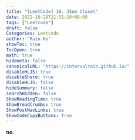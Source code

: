 ```yaml
---
title: "[LeetCode] 16. 3Sum Closet"
date: 2022-10-28T21:51:20+08:00
tags: ["Leetcode"]
draft: false
Categories: Leetcode
author: "Rain Hu"
showToc: true
TocOpen: true
math: true
hidemeta: false
canonicalURL: "https://intervalrain.github.io/"
disableHLJS: true
disableShare: true
disableHLJS: false
hideSummary: false
searchHidden: false
ShowReadingTime: true
ShowBreadCrumbs: true
ShowPostNavLinks: true
ShowCodeCopyButtons: true
---
```

**no. <Title>**
+ Hardness: \\(\color{orange}\textsf{Medium}\\)
+ Ralated Topics: `Array`、`Two Pointers`、`Sorting`
---
### 一、題目
Given an integer array `nums` of length `n` and an integer `target`, find three integers in `nums` such that the sum is closet to `target`.  
Return *the sum of the three integers`.  
You may assume that each input would have exactly one solution.  

**Example 1:**  
+ **Input:** nums = [-1,2,1,-4], target = 1
+ **Output:** 2
+ **Explanation:** The sum that is closet to the target is 2. (-1 + 2 + 1 = 2).

**Example 2:**
+ **Input:** nums = [0,0,0], target = 1
+ **Output:** 0
+ **Explanation:** The sum that is closet to the target is 0. (0 + 0 + 0 = 0).

**Constraints:**
+ `3 <= nums.length <= 500`
+ `-1000 <= nums[i] <= 1000`
+ `-10^4 <= target <= 10^4`

---

### 二、分析
+ 若用暴力解求解的話，時間複雜度為 \\(O(n^3)\\)。
+ 故我們可以嘗試先進行排序來簡化問題，時間複雜度為\\(O(n\log n)\\)。
+ 此題因為是找最接近的，所以無法用 HashMap 解。  
+ 使用 Two Pointer，並藉由比較和與 `target` 的差值來找到最接近的解。

### 三、解題
#### 1. Two Pointer
+ Time complexity: \\(O(n^2)\\)
+ Space complexity: \\(O(1)\\)
```C++
int threeSumCloset(vector<int>& nums, int target) {
    int res = INT_MAX; 
    int n = nums.size();
    if (n == 3) return accumulate(nums.begin(), nums.end(), 0); // 當 n = 3 時，這三個值必為解。
    sort(nums.begin(), nums.end())  // 排序
    for (int i = 0; i < n-2; i++) {
        int left = i+1, right = n-1;
        while (left < right) {
            int sum = nums[i] + nums[left] + nums[right];
            if (abs(res - target) > abs(sum - target))
                res = sum;
            if (sum > target) {
                right--;
            } else if (sum < target) {
                left++;
            } else {
                return sum; // 差值等於 0 時，不會再有更小的差值
            }
        }
    }
    return res;
}
```
[回目錄 Catalog](/leetcode)